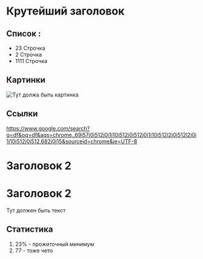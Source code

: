 # Крутейший заголовок

## Список :

* 23 Строчка
* 2 Строчка 
* 1111 Строчка

## Картинки

![Тут должа быть картинка](123.jpg)


## Ссылки 

https://www.google.com/search?q=df&oq=df&aqs=chrome..69i57j0i512j0i1i10i512j0i512j0i1i10i512l2j0i512l2j0i1i10i512j0i512.682j0j15&sourceid=chrome&ie=UTF-8

# Заголовок 2
# __Заголовок 2__

Тут должен быть текст 

## Статистика

1. 23% - прожиточный минимум
2. 77 - тоже чето 

